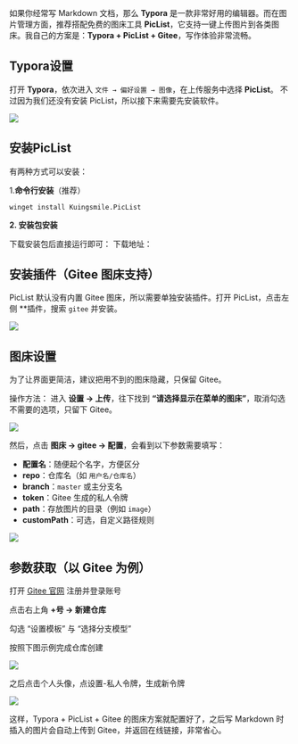 如果你经常写 Markdown 文档，那么 **Typora** 是一款非常好用的编辑器。而在图片管理方面，推荐搭配免费的图床工具 **PicList**，它支持一键上传图片到各类图床。我自己的方案是：**Typora + PicList + Gitee**，写作体验非常流畅。

## Typora设置

打开 **Typora**，依次进入 `文件 → 偏好设置 → 图像`，在上传服务中选择 **PicList**。
 不过因为我们还没有安装 PicList，所以接下来需要先安装软件。

![](https://gitee.com/da-qiang-classmate/typora/raw/master/image/image-20250823223254969.webp)

## 安装PicList

有两种方式可以安装：

1.**命令行安装**（推荐）

```
winget install Kuingsmile.PicList
```

**2. 安装包安装**

 下载安装包后直接运行即可：
 下载地址：

## 安装插件（Gitee 图床支持）

PicList 默认没有内置 Gitee 图床，所以需要单独安装插件。打开 PicList，点击左侧 **插件，搜索 `gitee` 并安装。

![](https://gitee.com/da-qiang-classmate/typora/raw/master/image/image-20250823222935347.webp)

## 图床设置

为了让界面更简洁，建议把用不到的图床隐藏，只保留 Gitee。

操作方法：
进入 **设置 → 上传**，往下找到 **“请选择显示在菜单的图床”**，取消勾选不需要的选项，只留下 Gitee。

![](https://gitee.com/da-qiang-classmate/typora/raw/master/image/image-20250825203516467.webp)

然后，点击 **图床 → gitee → 配置**，会看到以下参数需要填写：

- **配置名**：随便起个名字，方便区分
- **repo**：仓库名（如 `用户名/仓库名`）
- **branch**：`master` 或主分支名
- **token**：Gitee 生成的私人令牌
- **path**：存放图片的目录（例如 `image`）
- **customPath**：可选，自定义路径规则

![](https://gitee.com/da-qiang-classmate/typora/raw/master/image/image-20250825203600014.webp)

## 参数获取（以 Gitee 为例）

打开 [Gitee 官网](https://gitee.com/) 注册并登录账号

点击右上角 **+号 → 新建仓库**

勾选 “设置模板” 与 “选择分支模型”

按照下图示例完成仓库创建

![](https://mmbiz.qpic.cn/mmbiz_png/gz2sdHyQbaa1ZQyJicMI8k2NbjBib4XlyyU2Q3Ple8gn264DP8CqEPGsPyALibHm3VPulNEUGDkNv0KiazPicmKbmLA/640?wx_fmt=png&from=appmsg&tp=wxpic&wxfrom=5&wx_lazy=1)

之后点击个人头像，点设置-私人令牌，生成新令牌

![](https://mmbiz.qpic.cn/mmbiz_png/gz2sdHyQbaa1ZQyJicMI8k2NbjBib4XlyyJscbYZGRrw3unMhtcLjFuHf7vzJYZ5761IkGjUrRoP4Z8pTzBnWbfw/640?wx_fmt=png&from=appmsg&tp=wxpic&wxfrom=5&wx_lazy=1)

这样，Typora + PicList + Gitee 的图床方案就配置好了，之后写 Markdown 时插入的图片会自动上传到 Gitee，并返回在线链接，非常省心。





